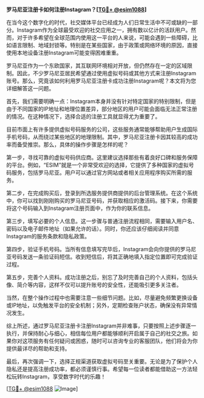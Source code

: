 **罗马尼亚注册卡如何注册Instagram？[[TG💪+ @esim1088](https://t.me/s/esim1088)]**

在当今这个数字化的时代，社交媒体平台已经成为人们日常生活中不可或缺的一部分。Instagram作为全球最受欢迎的社交应用之一，拥有数以亿计的活跃用户。然而，对于许多希望在全球范围内使用这一平台的人来说，可能会遇到一些障碍，比如语言限制、地域封锁等。特别是在某些国家，由于政策或网络环境的原因，直接使用本地设备注册Instagram可能变得困难重重。

罗马尼亚作为一个东欧国家，其互联网环境相对开放，但仍然存在一定的区域限制。因此，不少罗马尼亚居民希望通过使用虚拟号码或其他方式来注册Instagram账号。那么，究竟该如何利用罗马尼亚注册卡成功注册Instagram呢？本文将为您详细解答这一问题。

首先，我们需要明确一点：Instagram本身并没有针对特定国家的特别限制，但是由于不同国家的IP地址和地理位置差异，部分地区的用户可能会面临无法正常注册的情况。在这种情况下，选择合适的注册工具就显得尤为重要了。

目前市面上有许多提供虚拟号码服务的公司，这些服务通常能够帮助用户生成国际手机号码，从而绕过某些地区的地理限制。其中，罗马尼亚注册卡因其较高的成功率而备受推崇。那么，具体的操作步骤是怎样的呢？

第一步，寻找可靠的虚拟号码供应商。这里建议选择那些有着良好口碑和服务保障的平台。例如，“ESIM”就是一个非常受欢迎的选择，它提供了多种国家的虚拟号码服务，包括罗马尼亚。用户可以通过官方网站或者相关应用程序购买所需的服务。

第二步，在完成购买后，登录到所选服务提供商提供的后台管理系统。在这个系统中，你可以找到刚刚购买的罗马尼亚号码，并获取相应的激活码。接下来，你需要将这个号码输入到Instagram注册页面中，作为你的联系信息。

第三步，填写必要的个人信息。这一步骤与普通注册流程相同，需要输入用户名、密码以及电子邮件地址（如果允许的话）。同时，你还应该仔细阅读并同意Instagram的服务条款和隐私政策。

第四步，验证手机号码。当所有信息填写完毕后，Instagram会向你提供的罗马尼亚号码发送一条验证码短信。收到短信后，将其正确地填入指定位置即可完成验证过程。

第五步，完善个人资料。成功注册之后，别忘了及时完善自己的个人资料，包括头像、简介等内容，这样不仅可以提升账号的安全性，还能吸引更多关注者。

当然，在整个操作过程中也需要注意一些细节问题。比如，尽量避免频繁更换设备或IP地址，以免触发平台的安全机制；另外，定期检查账户状态，确保没有异常情况发生。

综上所述，通过罗马尼亚注册卡注册Instagram并非难事，只要按照上述步骤逐一执行，并保持耐心与细心，相信每位用户都能够顺利开启属于自己的社交之旅。如果你对这项服务有任何疑问或困惑，随时可以咨询专业的客服团队，他们将会为你提供最详尽的帮助和支持。

最后，再次强调一下，选择正规渠道获取虚拟号码至关重要。无论是为了保护个人隐私还是提高注册成功率，都必须谨慎行事。希望每一位读者都能借助这一方法轻松玩转Instagram，享受数字时代的乐趣！

[[TG💪+ @esim1088](https://t.me/s/esim1088) ![Image](https://i.postimg.cc/4NQfJmqS/Snipaste-2025-05-13-00-14-12.png)]